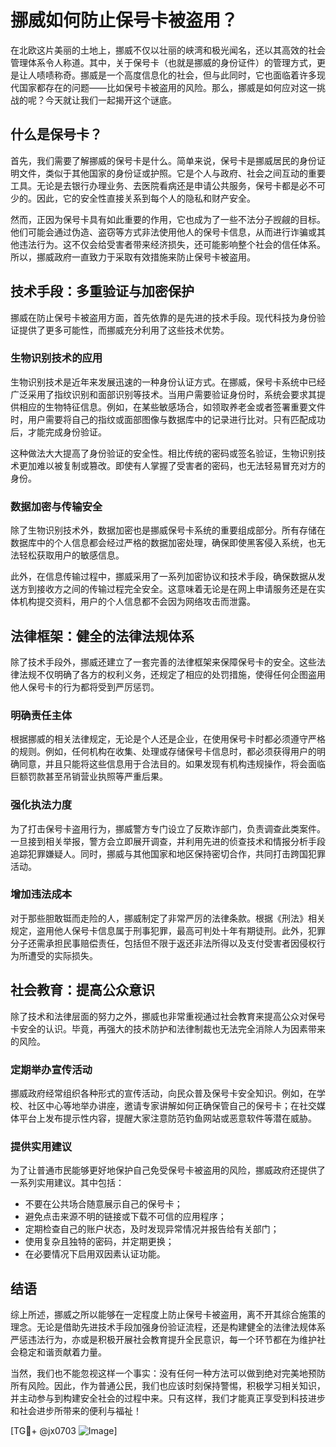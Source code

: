 # 挪威如何防止保号卡被盗用？

在北欧这片美丽的土地上，挪威不仅以壮丽的峡湾和极光闻名，还以其高效的社会管理体系令人称道。其中，关于保号卡（也就是挪威的身份证件）的管理方式，更是让人啧啧称奇。挪威是一个高度信息化的社会，但与此同时，它也面临着许多现代国家都存在的问题——比如保号卡被盗用的风险。那么，挪威是如何应对这一挑战的呢？今天就让我们一起揭开这个谜底。

## 什么是保号卡？

首先，我们需要了解挪威的保号卡是什么。简单来说，保号卡是挪威居民的身份证明文件，类似于其他国家的身份证或护照。它是个人与政府、社会之间互动的重要工具。无论是去银行办理业务、去医院看病还是申请公共服务，保号卡都是必不可少的。因此，它的安全性直接关系到每个人的隐私和财产安全。

然而，正因为保号卡具有如此重要的作用，它也成为了一些不法分子觊觎的目标。他们可能会通过伪造、盗窃等方式非法使用他人的保号卡信息，从而进行诈骗或其他违法行为。这不仅会给受害者带来经济损失，还可能影响整个社会的信任体系。所以，挪威政府一直致力于采取有效措施来防止保号卡被盗用。

## 技术手段：多重验证与加密保护

挪威在防止保号卡被盗用方面，首先依靠的是先进的技术手段。现代科技为身份验证提供了更多可能性，而挪威充分利用了这些技术优势。

### 生物识别技术的应用

生物识别技术是近年来发展迅速的一种身份认证方式。在挪威，保号卡系统中已经广泛采用了指纹识别和面部识别等技术。当用户需要验证身份时，系统会要求其提供相应的生物特征信息。例如，在某些敏感场合，如领取养老金或者签署重要文件时，用户需要将自己的指纹或面部图像与数据库中的记录进行比对。只有匹配成功后，才能完成身份验证。

这种做法大大提高了身份验证的安全性。相比传统的密码或签名验证，生物识别技术更加难以被复制或篡改。即使有人掌握了受害者的密码，也无法轻易冒充对方的身份。

### 数据加密与传输安全

除了生物识别技术外，数据加密也是挪威保号卡系统的重要组成部分。所有存储在数据库中的个人信息都会经过严格的数据加密处理，确保即使黑客侵入系统，也无法轻松获取用户的敏感信息。

此外，在信息传输过程中，挪威采用了一系列加密协议和技术手段，确保数据从发送方到接收方之间的传输过程完全安全。这意味着无论是在网上申请服务还是在实体机构提交资料，用户的个人信息都不会因为网络攻击而泄露。

## 法律框架：健全的法律法规体系

除了技术手段外，挪威还建立了一套完善的法律框架来保障保号卡的安全。这些法律法规不仅明确了各方的权利义务，还规定了相应的处罚措施，使得任何企图盗用他人保号卡的行为都将受到严厉惩罚。

### 明确责任主体

根据挪威的相关法律规定，无论是个人还是企业，在使用保号卡时都必须遵守严格的规则。例如，任何机构在收集、处理或存储保号卡信息时，都必须获得用户的明确同意，并且只能将这些信息用于合法目的。如果发现有机构违规操作，将会面临巨额罚款甚至吊销营业执照等严重后果。

### 强化执法力度

为了打击保号卡盗用行为，挪威警方专门设立了反欺诈部门，负责调查此类案件。一旦接到相关举报，警方会立即展开调查，并利用先进的侦查技术和情报分析手段追踪犯罪嫌疑人。同时，挪威与其他国家和地区保持密切合作，共同打击跨国犯罪活动。

### 增加违法成本

对于那些胆敢铤而走险的人，挪威制定了非常严厉的法律条款。根据《刑法》相关规定，盗用他人保号卡信息属于刑事犯罪，最高可判处十年有期徒刑。此外，犯罪分子还需承担民事赔偿责任，包括但不限于返还非法所得以及支付受害者因侵权行为所遭受的实际损失。

## 社会教育：提高公众意识

除了技术和法律层面的努力之外，挪威也非常重视通过社会教育来提高公众对保号卡安全的认识。毕竟，再强大的技术防护和法律制裁也无法完全消除人为因素带来的风险。

### 定期举办宣传活动

挪威政府经常组织各种形式的宣传活动，向民众普及保号卡安全知识。例如，在学校、社区中心等地举办讲座，邀请专家讲解如何正确保管自己的保号卡；在社交媒体平台上发布提示性内容，提醒大家注意防范钓鱼网站或恶意软件等潜在威胁。

### 提供实用建议

为了让普通市民能够更好地保护自己免受保号卡被盗用的风险，挪威政府还提供了一系列实用建议。其中包括：

- 不要在公共场合随意展示自己的保号卡；
- 避免点击来源不明的链接或下载不可信的应用程序；
- 定期检查自己的账户状态，及时发现异常情况并报告给有关部门；
- 使用复杂且独特的密码，并定期更换；
- 在必要情况下启用双因素认证功能。

## 结语

综上所述，挪威之所以能够在一定程度上防止保号卡被盗用，离不开其综合施策的理念。无论是借助先进技术手段加强身份验证流程，还是构建健全的法律法规体系严惩违法行为，亦或是积极开展社会教育提升全民意识，每一个环节都在为维护社会稳定和谐贡献着力量。

当然，我们也不能忽视这样一个事实：没有任何一种方法可以做到绝对完美地预防所有风险。因此，作为普通公民，我们也应该时刻保持警惕，积极学习相关知识，并主动参与到构建安全社会的过程中来。只有这样，我们才能真正享受到科技进步和社会进步所带来的便利与福祉！

[TG💪+ @jx0703 ![Image](https://github.com/user-attachments/assets/dbca1d08-cadb-493c-b0ec-ad6f7a83f270)]